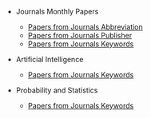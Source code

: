 
- Journals Monthly Papers
    - [Papers from Journals Abbreviation](data/Monthly/Journals_Abbreviation.html)
    - [Papers from Journals Publisher](data/Monthly/Journals_Publisher.md)
    - [Papers from Journals Keywords](data/Monthly/Journals_Keywords.md)

- Artificial Intelligence
    - [Papers from Journals Keywords](data/Monthly/Journals_Keywords_S.md)

- Probability and Statistics
    - [Papers from Journals Keywords](data/Monthly/Journals_Keywords_Y.md)
